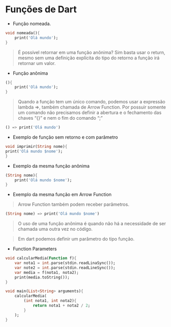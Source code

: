 
# Funções de Dart

- Função nomeada.
```dart
void nomeada(){
	print('Olá mundo');
}
```


> É possível retornar em uma função anônima? Sim basta usar o return, mesmo sem uma definição explícita do tipo do retorno a função irá retornar um valor.
- Função anônima
```dart
(){
	print('Olá mundo');
}
```

> Quando a função tem um único comando, podemos usar a expressão lambda =>, também chamada de Arrow Function.
> Por possuir somente um comando não precisamos definir a abertura e o fechamento das chaves “{}” e nem o fim do comando “;”
```dart
() => print('Olá mundo')
```
- Exemplo de função sem retorno e com parâmetro
```dart
void imprimir(String nome){
print('Olá mundo $nome');
}
```

- Exemplo da mesma função anônima
```dart
(String nome){
	print('Olá mundo $nome');
}
```

- Exemplo da mesma função em Arrow Function
> Arrow Function também podem receber parâmetros.
```dart
(String nome) => print('Olá mundo $nome')
```

> O uso de uma função anônima é quando não há a necessidade de ser chamada uma outra vez no código.

> Em dart podemos definir um parâmetro do tipo função.

- Function Parameters
```dart
void calcularMedia(Function f){
	var nota1 = int.parse(stdin.readLinaSync());
	var note2 = int.parse(stdin.readLineSync());
	var media = f(nota1, nota2);
	print(media.toString());
}
```
```dart
void main(List<String> arguments){
	calcularMedia(
		(int nota1, int nota2){
			return nota1 + nota2 / 2;
		}
	);
}
```

